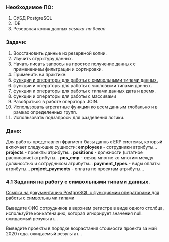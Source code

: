 ### Необходимое ПО:
1. СУБД PostgreSQL
2. IDE
3. Резервная копия данных *ссылка на бэкап*

### Задачи:
1. Восстановить данные из резервной копии.
2. Изучить стурктуру данных.
3. Начать писать запросы на простое получение данных с применением фильтрации и сортировки.
4. Применить на практике:
  1. [функции и операторы для работы с символьными типами данных.](#41-задания-на-работу-с-символьными-типами-данных)
  2. функции и операторы для работы с числовыми типами данных.
  3. функции и операторы для работы с типами данных дата и время.
  4. функции и операторы для работы с массивами
6. Разобраться в работе оператора JOIN.
7. Использовать агрегатные функции ко всем данным глобально и в рамках определенных групп.
8. Использовать подзапросы для разделения логики.

### Дано:
Для работы представлен фрагмент базы данных ERP системы, который включает следующие сущности:
**employees** - сотрудники
атрибуты...
**projects** - проекты
атрибуты...
**positions** - должности (штатное расписание)
атрибуты...
**pos_emp** - связь многие ко многим между должностью и сотрудником
атрибуты...
**payment_types** - виды оплаты
атрибуты...
**project_payments** - оплата по проектам
атрибуты...

<a name="функции и операторы для работы с символьными типами данных."></a>

### 4.1 Задания на работу с символьными типами данных.
[Ссылка на документацию PostgreSQL с функциямии операторами для работы с символьными типами]([https://dbeaver.io/download/](https://postgrespro.ru/docs/postgresql/16/functions-string)https://postgrespro.ru/docs/postgresql/16/functions-string) 

Выведите ФИО сотрудников в верхнем регистре в виде одного столбца, используйте конкатенацию, которая игнорирует значения null.
ожидаемый результат...

Выведите проекты в порядке возрастания стоимости проекта за май 2020 года.
ожидаемый результат...
